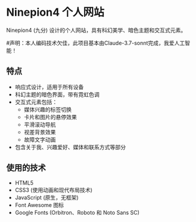 # Ninepion4 个人网站

 Ninepion4 (九分) 设计的个人网站，具有科幻美学、暗色主题和交互式元素。

#声明：本人编码技术欠佳，此项目基本由Claude-3.7-sonnt完成，我爱人工智能！

## 特点

- 响应式设计，适用于所有设备
- 科幻主题的暗色界面，带有霓虹色调
- 交互式元素包括：
  - 媒体兴趣的标签切换
  - 卡片和图片的悬停效果
  - 平滑滚动导航
  - 视差背景效果
  - 故障文字动画
- 包含关于我、兴趣爱好、媒体和联系方式等部分

## 使用的技术

- HTML5
- CSS3 (使用动画和现代布局技术)
- JavaScript (原生，无框架)
- Font Awesome 图标
- Google Fonts (Orbitron、Roboto 和 Noto Sans SC)

